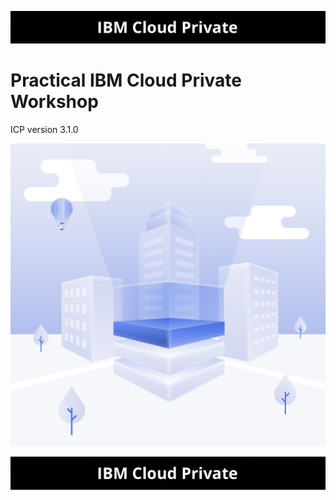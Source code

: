 



![icp000](images/icp000.png)

# Practical IBM Cloud Private Workshop



ICP version 3.1.0

![ICP Logo](./images/logoicp.png)



![icp000](images/icp000.png)